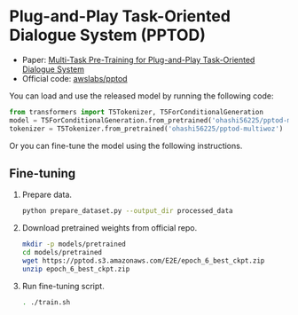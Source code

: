 # Plug-and-Play Task-Oriented Dialogue System (PPTOD)
- Paper: [Multi-Task Pre-Training for Plug-and-Play Task-Oriented Dialogue System](https://arxiv.org/abs/2109.14739)
- Official code: [awslabs/pptod](https://github.com/awslabs/pptod)

You can load and use the released model by running the following code:
```python
from transformers import T5Tokenizer, T5ForConditionalGeneration
model = T5ForConditionalGeneration.from_pretrained('ohashi56225/pptod-multiwoz')
tokenizer = T5Tokenizer.from_pretrained('ohashi56225/pptod-multiwoz')
```

Or you can fine-tune the model using the following instructions.

## Fine-tuning
1. Prepare data.
    ```bash
    python prepare_dataset.py --output_dir processed_data
    ```

2. Download pretrained weights from official repo.
    ```bash
    mkdir -p models/pretrained
    cd models/pretrained
    wget https://pptod.s3.amazonaws.com/E2E/epoch_6_best_ckpt.zip
    unzip epoch_6_best_ckpt.zip
    ```

3. Run fine-tuning script.
    ```bash
    . ./train.sh
    ```
